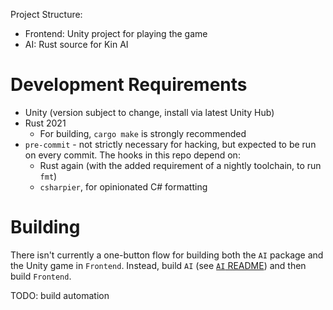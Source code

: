 Project Structure:

* Frontend: Unity project for playing the game
* AI: Rust source for Kin AI

# Development Requirements
* Unity (version subject to change, install via latest Unity Hub)
* Rust 2021
    * For building, `cargo make` is strongly recommended
* `pre-commit` - not strictly necessary for hacking, but expected to be run on every commit. The hooks in this repo depend on:
    * Rust again (with the added requirement of a nightly toolchain, to run `fmt`)
    * `csharpier`, for opinionated C# formatting

# Building

There isn't currently a one-button flow for building both the `AI` package and the Unity game in `Frontend`. Instead, build `AI` (see [`AI` README](AI/README.md)) and then build `Frontend`.

TODO: build automation
